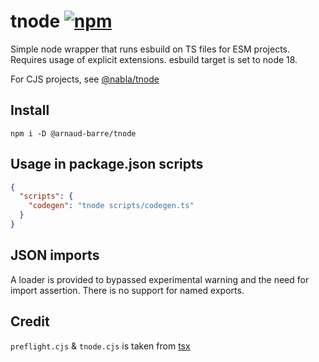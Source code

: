 # tnode [![npm](https://img.shields.io/npm/v/@arnaud-barre/tnode)](https://www.npmjs.com/package/@arnaud-barre/tnode)

Simple node wrapper that runs esbuild on TS files for ESM projects. Requires usage of explicit extensions. esbuild target is set to node 18.

For CJS projects, see [@nabla/tnode](https://github.com/nabla/tnode)

## Install

```shell
npm i -D @arnaud-barre/tnode
```

## Usage in package.json scripts

```json
{
  "scripts": {
    "codegen": "tnode scripts/codegen.ts"
  }
}
```

## JSON imports

A loader is provided to bypassed experimental warning and the need for import assertion. There is no support for named exports.

## Credit

`preflight.cjs` & `tnode.cjs` is taken from [tsx](https://github.com/esbuild-kit/tsx)
